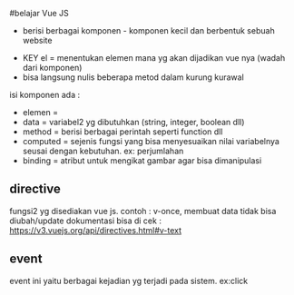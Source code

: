 #belajar Vue JS

- berisi berbagai komponen - komponen kecil dan berbentuk sebuah website

* KEY el = menentukan elemen mana yg akan dijadikan vue nya (wadah dari komponen)
* bisa langsung nulis beberapa metod dalam kurung kurawal

isi komponen ada :

- elemen =
- data = variabel2 yg dibutuhkan (string, integer, boolean dll)
- method = berisi berbagai perintah seperti function dll
- computed = sejenis fungsi yang bisa menyesuaikan nilai variabelnya seusai dengan kebutuhan. ex: perjumlahan
- binding = atribut untuk mengikat gambar agar bisa dimanipulasi

## directive

fungsi2 yg disediakan vue js. contoh : v-once, membuat data tidak bisa diubah/update
dokumentasi bisa di cek : https://v3.vuejs.org/api/directives.html#v-text

## event

event ini yaitu berbagai kejadian yg terjadi pada sistem. ex:click
